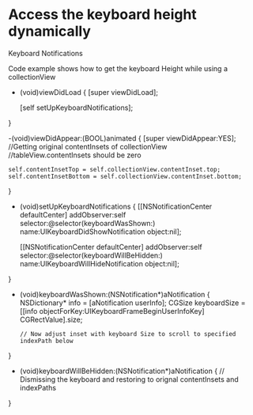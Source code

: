 # Access the keyboard height dynamically

Keyboard Notifications 

Code example shows how to get the keyboard Height while using a collectionView

- (void)viewDidLoad {
    [super viewDidLoad];

    [self setUpKeyboardNotifications];
    
}

-(void)viewDidAppear:(BOOL)animated {
    [super viewDidAppear:YES];
    //Getting original contentInsets of collectionView  
    //tableView.contentInsets should be zero
    
    self.contentInsetTop = self.collectionView.contentInset.top;
    self.contentInsetBottom = self.collectionView.contentInset.bottom;
}

- (void)setUpKeyboardNotifications
{
    [[NSNotificationCenter defaultCenter] addObserver:self
                                             selector:@selector(keyboardWasShown:)
                                                 name:UIKeyboardDidShowNotification object:nil];
    
    [[NSNotificationCenter defaultCenter] addObserver:self
                                             selector:@selector(keyboardWillBeHidden:)
                                                 name:UIKeyboardWillHideNotification object:nil];
    
}

- (void)keyboardWasShown:(NSNotification*)aNotification
{
    NSDictionary* info = [aNotification userInfo];
    CGSize keyboardSize = [[info objectForKey:UIKeyboardFrameBeginUserInfoKey] CGRectValue].size;
    
      // Now adjust inset with keyboard Size to scroll to specified indexPath below


}

- (void)keyboardWillBeHidden:(NSNotification*)aNotification
{ 
  // Dismissing the keyboard and restoring to orignal contentInsets and indexPaths

}
    
